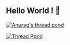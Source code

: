 ## Hello World ! 👋

[![Anurag's thread pond](https://github-readme-stats.vercel.app/api?username=April-thirty-one)](https://github.com/April-thirty-one/my_thread_pond)

[![Thread Pond](https://github-readme-stats.vercel.app/api/top-langs/?username=anuraghazra)](https://github.com/April-thirty-one/my_thread_pond)
